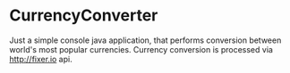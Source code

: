 # CurrencyConverter

Just a simple console java application, that performs conversion between world's most popular currencies.
Currency conversion is processed via http://fixer.io api.
